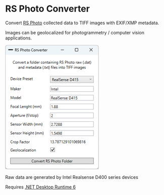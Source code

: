 # RS Photo Converter

Convert [RS Photo](https://play.google.com/store/apps/details?id=com.majinsoft.rsphoto) collected data to TIFF images with EXIF/XMP metadata.

Images can be geolocalized for photogrammetry / computer vision applications.

![Screenshot](doc/main.png)

Raw data are generated by Intel Realsense D400 series devices

Requires [.NET Desktop Runtime 6](https://dotnet.microsoft.com/en-us/download/dotnet/6.0)

